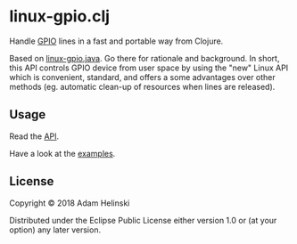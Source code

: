 # linux-gpio.clj

Handle [GPIO](https://github.com/dvlopt/linux-gpio.java) lines in a fast and
portable way from Clojure.

Based on [linux-gpio.java](https://github.com/dvlopt/linux-gpio.java). Go there
for rationale and background. In short, this API controls GPIO device from user
space by using the "new" Linux API which is convenient, standard, and offers a
some advantages over other methods (eg. automatic clean-up of resources when
lines are released).

## Usage

Read the
[API](https://dvlopt.github.io/doc/clojure/linux.gpio/dvlopt.linux.gpio.html).

Have a look at the [examples](./examples).

## License

Copyright © 2018 Adam Helinski

Distributed under the Eclipse Public License either version 1.0 or (at
your option) any later version.
